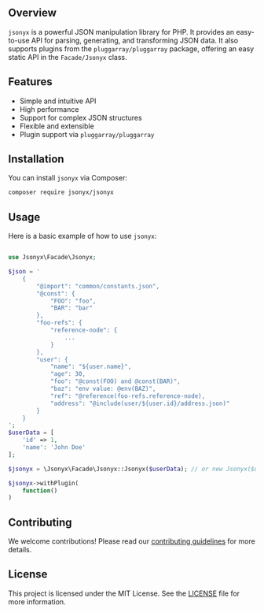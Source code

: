## Overview

`jsonyx` is a powerful JSON manipulation library for PHP. It provides an easy-to-use API for parsing, generating, and transforming JSON data. It also supports plugins from the `pluggarray/pluggarray` package, offering an easy static API in the `Facade/Jsonyx` class.

## Features

- Simple and intuitive API
- High performance
- Support for complex JSON structures
- Flexible and extensible
- Plugin support via `pluggarray/pluggarray`

## Installation

You can install `jsonyx` via Composer:

```bash
composer require jsonyx/jsonyx
```

## Usage

Here is a basic example of how to use `jsonyx`:

```php

use Jsonyx\Facade\Jsonyx;

$json = '
    {
        "@import": "common/constants.json",
        "@const": {
            "FOO": "foo",
            "BAR": "bar"
        },
        "foo-refs": {
            "reference-node": {
                ...
            }
        },
        "user": {
            "name": "${user.name}",
            "age": 30,
            "foo": "@const(FOO) and @const(BAR)",
            "baz": "env value: @env(BAZ)",
            "ref": "@reference(foo-refs.reference-node),
            "address": "@include(user/${user.id}/address.json)"
        }
    }
';
$userData = [
    'id' => 1,
    'name': 'John Doe'
];

$jsonyx = \Jsonyx\Facade\Jsonyx::Jsonyx($userData); // or new Jsonyx($userData)

$jsonyx->withPlugin(
    function()
)


```

## Contributing

We welcome contributions! Please read our [contributing guidelines](CONTRIBUTING.md) for more details.

## License

This project is licensed under the MIT License. See the [LICENSE](LICENSE) file for more information.
